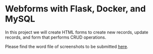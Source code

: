 # Webforms with Flask, Docker, and MySQL

In this project we will create HTML forms to create new records, update records, and form that performs CRUD operations.

Please find the word file of screenshots to be submitted [here](Lesson3IS601.docx).